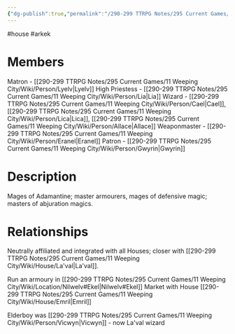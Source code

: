 ```yaml
---
{"dg-publish":true,"permalink":"/290-299 TTRPG Notes/295 Current Games/11 Weeping City/Wiki/House/Arkek/"}
---
```



#house #arkek

# Members

Matron - [[290-299 TTRPG Notes/295 Current Games/11 Weeping City/Wiki/Person/Lyelv\|Lyelv]]
High Priestess - [[290-299 TTRPG Notes/295 Current Games/11 Weeping City/Wiki/Person/Lia\|Lia]]
Wizard - [[290-299 TTRPG Notes/295 Current Games/11 Weeping City/Wiki/Person/Cael\|Cael]], [[290-299 TTRPG Notes/295 Current Games/11 Weeping City/Wiki/Person/Lica\|Lica]], [[290-299 TTRPG Notes/295 Current Games/11 Weeping City/Wiki/Person/Allace\|Allace]]
Weaponmaster - [[290-299 TTRPG Notes/295 Current Games/11 Weeping City/Wiki/Person/Eranel\|Eranel]]
Patron - [[290-299 TTRPG Notes/295 Current Games/11 Weeping City/Wiki/Person/Gwyrin\|Gwyrin]]

# Description

Mages of Adamantine; master armourers, mages of defensive magic; masters of abjuration magics.  

# Relationships

Neutrally affiliated and integrated with all Houses; closer with [[290-299 TTRPG Notes/295 Current Games/11 Weeping City/Wiki/House/La'val\|La'val]].

Run an armoury in [[290-299 TTRPG Notes/295 Current Games/11 Weeping City/Wiki/Location/Nilwelv#Ekel\|Nilwelv#Ekel]] Market with House [[290-299 TTRPG Notes/295 Current Games/11 Weeping City/Wiki/House/Emril\|Emril]]

Elderboy was [[290-299 TTRPG Notes/295 Current Games/11 Weeping City/Wiki/Person/Vicwyn\|Vicwyn]] - now La'val wizard